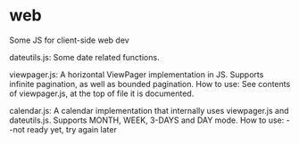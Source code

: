 # web
Some JS for client-side web dev

dateutils.js:
Some date related functions.

viewpager.js:
A horizontal ViewPager implementation in JS. Supports infinite pagination, as well as bounded pagination.
How to use:
See contents of viewpager.js, at the top of file it is documented.

calendar.js:
A calendar implementation that internally uses viewpager.js and dateutils.js. Supports MONTH, WEEK, 3-DAYS and DAY mode.
How to use:
--not ready yet, try again later


